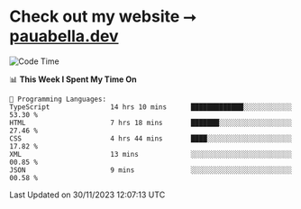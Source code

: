 # Check out my website ⭢ [pauabella.dev](https://pauabella.dev)

<!--START_SECTION:waka-->
![Code Time](http://img.shields.io/badge/Code%20Time-2%2C732%20hrs%2057%20mins-blue)

📊 **This Week I Spent My Time On** 

```text
💬 Programming Languages: 
TypeScript               14 hrs 10 mins      █████████████░░░░░░░░░░░░   53.30 % 
HTML                     7 hrs 18 mins       ███████░░░░░░░░░░░░░░░░░░   27.46 % 
CSS                      4 hrs 44 mins       ████░░░░░░░░░░░░░░░░░░░░░   17.82 % 
XML                      13 mins             ░░░░░░░░░░░░░░░░░░░░░░░░░   00.85 % 
JSON                     9 mins              ░░░░░░░░░░░░░░░░░░░░░░░░░   00.58 % 
```


 Last Updated on 30/11/2023 12:07:13 UTC
<!--END_SECTION:waka-->

